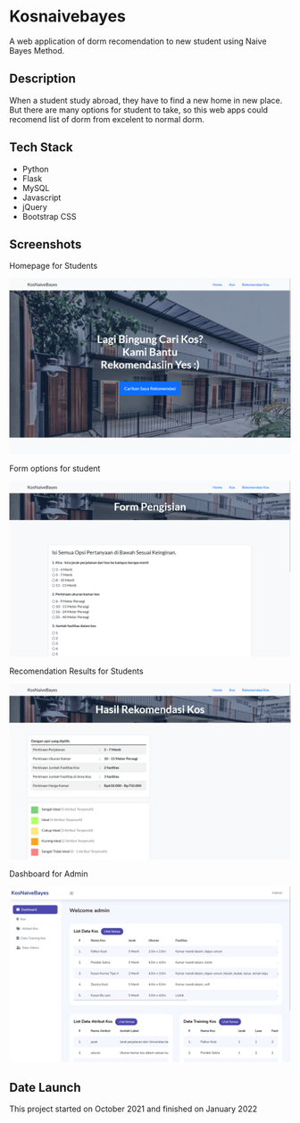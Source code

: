 # Kosnaivebayes

A web application of dorm recomendation to new student using Naive Bayes Method.

## Description

When a student study abroad, they have to find a new home in new place. But there are many options for student to take,
so this web apps could recomend list of dorm from excelent to normal dorm.

## Tech Stack

- Python
- Flask
- MySQL
- Javascript
- jQuery
- Bootstrap CSS

## Screenshots

Homepage for Students

![Homepage](screenshots/homepage.png)

Form options for student

![Form](screenshots/form.png)

Recomendation Results for Students

![Recomendations](screenshots/recomendation.png)

Dashboard for Admin

![Dashboard](screenshots/admindashboard.png)

## Date Launch

This project started on October 2021 and finished on January 2022
